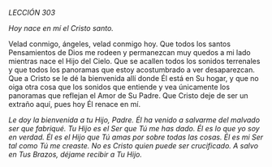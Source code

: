 *LECCIÓN 303*

*Hoy nace en mí el Cristo santo.*

Velad conmigo, ángeles, velad conmigo hoy. Que todos los santos Pensamientos de Dios me rodeen y permanezcan muy quedos a mi lado mientras nace el Hijo del Cielo. Que se acallen todos los sonidos terrenales y que todos los panoramas que estoy acostumbrado a ver desaparezcan. Que a Cristo se le dé la bienvenida allí donde Él está en Su hogar, y que no oiga otra cosa que los sonidos que entiende y vea únicamente los panoramas que reflejan el Amor de Su Padre. Que Cristo deje de ser un extraño aquí, pues hoy Él renace en mí.

_Le doy la bienvenida a tu Hijo, Padre. Él ha venido a salvarme del malvado ser que fabriqué. Tu Hijo es el Ser que Tú me has dado. Él es lo que yo soy en verdad. Él es el Hijo que Tú amas por sobre todas las cosas. Él es mi Ser tal como Tú me creaste. No es Cristo quien puede ser crucificado. A salvo en Tus Brazos, déjame recibir a Tu Hijo._